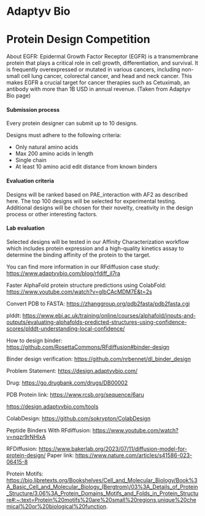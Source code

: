 # Adaptyv Bio

# Protein Design Competition

About EGFR:
Epidermal Growth Factor Receptor (EGFR) is a transmembrane protein that plays a critical role in cell growth, differentiation, and survival. It is frequently overexpressed or mutated in various cancers, including non-small cell lung cancer, colorectal cancer, and head and neck cancer. This makes EGFR a crucial target for cancer therapies such as Cetuximab, an antibody with more than 1B USD in annual revenue. (Taken from Adaptyv Bio page)

#### Submission process

Every protein designer can submit up to 10 designs.

Designs must adhere to the following criteria:

- Only natural amino acids
- Max 200 amino acids in length
- Single chain
- At least 10 amino acid edit distance from known binders

#### Evaluation criteria

Designs will be ranked based on PAE_interaction with AF2 as described here.
The top 100 designs will be selected for experimental testing.
Additional designs will be chosen for their novelty, creativity in the design process or other interesting factors.

#### Lab evaluation

Selected designs will be tested in our Affinity Characterization workflow which includes protein expression and a high-quality kinetics assay to determine the binding affinity of the protein to the target.

You can find more information in our RFdiffusion case study: https://www.adaptyvbio.com/blog/rfdiff_il7ra

Faster AlphaFold protein structure predictions using ColabFold:
https://www.youtube.com/watch?v=gIbCAcMDM7E&t=2s

Convert PDB to FASTA:
https://zhanggroup.org/pdb2fasta/pdb2fasta.cgi

plddt:
https://www.ebi.ac.uk/training/online/courses/alphafold/inputs-and-outputs/evaluating-alphafolds-predicted-structures-using-confidence-scores/plddt-understanding-local-confidence/

How to design binder:
https://github.com/RosettaCommons/RFdiffusion#binder-design

Binder design verification:
https://github.com/nrbennet/dl_binder_design

Problem Statement:
https://design.adaptyvbio.com/

Drug:
https://go.drugbank.com/drugs/DB00002

PDB Protein link:
https://www.rcsb.org/sequence/6aru

https://design.adaptyvbio.com/tools

ColabDesign:
https://github.com/sokrypton/ColabDesign

Peptide Binders With RFdiffusion:
https://www.youtube.com/watch?v=nqzr9rNHlxA

RFDiffusion:
https://www.bakerlab.org/2023/07/11/diffusion-model-for-protein-design/
Paper link:
https://www.nature.com/articles/s41586-023-06415-8

Protein Motifs:
https://bio.libretexts.org/Bookshelves/Cell_and_Molecular_Biology/Book%3A_Basic_Cell_and_Molecular_Biology_(Bergtrom)/03%3A_Details_of_Protein_Structure/3.06%3A_Protein_Domains_Motifs_and_Folds_in_Protein_Structure#:~:text=Protein%20motifs%20are%20small%20regions,unique%20chemical%20or%20biological%20function.
